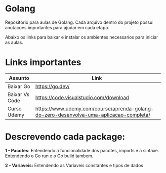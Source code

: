# Golang

Repositório para aulas de Golang. Cada arquivo dentro do projeto
possui anotaçoes importantes para ajudar em cada etapa.

Abaixo os links para baixar e instalar os ambientes necessarios para 
iniciar as aulas.

# Links importantes

   |Assunto  | Link |
   |---|---|
   |Baixar Go |https://go.dev/|
   |Baixar Vs Code|https://code.visualstudio.com/download|
   |Curso Udemy|https://www.udemy.com/course/aprenda-golang-do-zero-desenvolva-uma-aplicacao-completa/|

# Descrevendo cada package:

**1 - Pacotes:** Entendendo a funcionalidade dos pacotes, imports
e a sintaxe. Entendendo o Go run e o Go build tambem.

**2 - Variaveis:** Entendendo as Variaveis constantes e tipos de dados 

